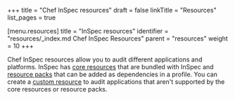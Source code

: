 +++
title = "Chef InSpec resources"
draft = false
linkTitle = "Resources"
list_pages = true

[menu.resources]
    title = "InSpec resources"
    identifier = "resources/_index.md Chef InSpec Resources"
    parent = "resources"
    weight = 10
+++

Chef InSpec resources allow you to audit different applications and platforms.
InSpec has [core resources](core) that are bundled with InSpec and [resource packs](packs) that can be added as dependencies in a profile.
You can create a [custom resource](/profiles/custom_resources) to audit applications that aren't supported by the core resources or resource packs.
